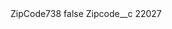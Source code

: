 <?xml version="1.0" encoding="UTF-8"?>
<CustomMetadata xmlns="http://soap.sforce.com/2006/04/metadata" xmlns:xsi="http://www.w3.org/2001/XMLSchema-instance" xmlns:xsd="http://www.w3.org/2001/XMLSchema">
    <label>ZipCode738</label>
    <protected>false</protected>
    <values>
        <field>Zipcode__c</field>
        <value xsi:type="xsd:string">22027</value>
    </values>
</CustomMetadata>
